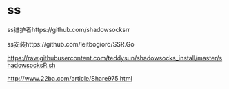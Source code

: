 # ss
ss维护者https://github.com/shadowsocksrr

ss安装https://github.com/leitbogioro/SSR.Go

https://raw.githubusercontent.com/teddysun/shadowsocks_install/master/shadowsocksR.sh

http://www.22ba.com/article/Share975.html
